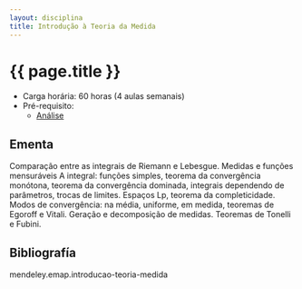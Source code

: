 ```yaml
---
layout: disciplina
title: Introdução à Teoria da Medida
---
```


# {{ page.title }}

- Carga horária: 60 horas (4 aulas semanais)
- Pré-requisito:
    - [Análise](analise.html)

## Ementa 

Comparação entre as integrais de Riemann e Lebesgue. Medidas e funções
mensuráveis A integral: funções simples, teorema da convergência
monótona, teorema da convergência dominada, integrais dependendo de
parâmetros, trocas de limites.  Espaços Lp, teorema da
completicidade. Modos de convergência: na média, uniforme, em medida,
teoremas de Egoroff e Vitali. Geração e decomposição de
medidas. Teoremas de Tonelli e Fubini.

## Bibliografía

mendeley.emap.introducao-teoria-medida
